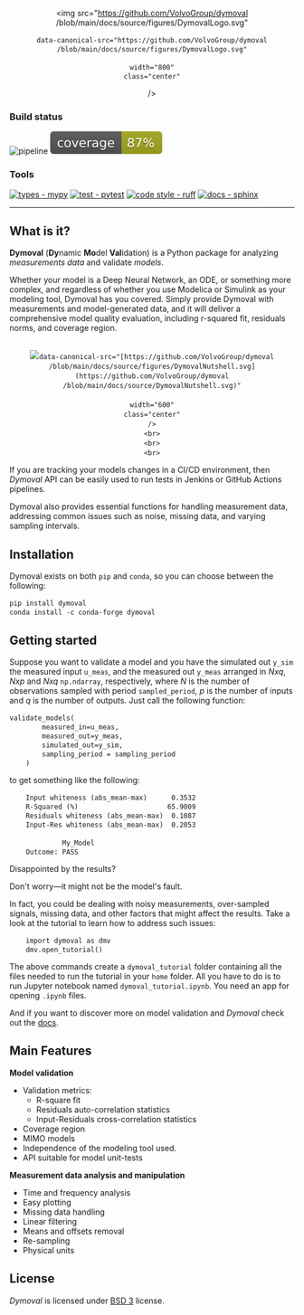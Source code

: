 <div align="center">

<img src="https://github.com/VolvoGroup/dymoval
/blob/main/docs/source/figures/DymovalLogo.svg"

    data-canonical-src="https://github.com/VolvoGroup/dymoval
    /blob/main/docs/source/figures/DymovalLogo.svg"

    width="800"
    class="center"

/>

</div>

### Build status

![pipeline](https://github.com/VolvoGroup/dymoval/actions/workflows/pipeline.yml/badge.svg)
![coverage badge](./coverage.svg)

### Tools

[![types - mypy](https://img.shields.io/badge/types-mypy-orange.svg)](https://github.com/python/mypy)
[![test - pytest](https://img.shields.io/badge/tests-pytest-brightgreen.svg)](https://github.com/pytest-dev/pytest)
[![code style - ruff](https://img.shields.io/badge/code%20style-black-000000.svg)](https://github.com/astral-sh/ruff)
[![docs - sphinx](https://img.shields.io/badge/docs-sphinx-blue.svg)](https://github.com/sphinx-doc/sphinx)

---

## What is it?

**Dymoval** (**Dy**namic **Mo**del **Val**idation) is a Python package for
analyzing _measurements data_ and validate _models_.

Whether your model is a Deep Neural Network, an ODE, or something more
complex, and regardless of whether you use Modelica or Simulink as your
modeling tool, Dymoval has you covered. Simply provide Dymoval with
measurements and model-generated data, and it will deliver a comprehensive
model quality evaluation, including r-squared fit, residuals norms, and
coverage region.

<div align="center"
	<br>
	<br>
<img
    src="https://github.com/VolvoGroup/dymoval
    /blob/main/docs/source/figures/DymovalNutshell.svg"

    data-canonical-src="[https://github.com/VolvoGroup/dymoval
    /blob/main/docs/source/figures/DymovalNutshell.svg]
    (https://github.com/VolvoGroup/dymoval
    /blob/main/docs/source/DymovalNutshell.svg)"

    width="600"
    class="center"
    />
    <br>
    <br>
    <br>

</div>

If you are tracking your models changes in a CI/CD environment, then _Dymoval_
API can be easily used to run tests in Jenkins or GitHub Actions pipelines.

Dymoval also provides essential functions for handling measurement data,
addressing common issues such as noise, missing data, and varying sampling
intervals.

## Installation

Dymoval exists on both `pip` and `conda`, so you can choose between the
following:

    pip install dymoval
    conda install -c conda-forge dymoval

## Getting started

Suppose you want to validate a model and you have the simulated out `y_sim`
the measured input `u_meas`, and the measured out `y_meas` arranged in $Nxq$,
$Nxp$ and $Nxq$ `np.ndarray`, respectively, where $N$ is the number of
observations sampled with period `sampled_period`, $p$ is the number of inputs
and $q$ is the number of outputs. Just call the following function:

```
validate_models(
        measured_in=u_meas,
        measured_out=y_meas,
        simulated_out=y_sim,
        sampling_period = sampling_period
    )
```

to get something like the following:

```
    Input whiteness (abs_mean-max)      0.3532
    R-Squared (%)                      65.9009
    Residuals whiteness (abs_mean-max)  0.1087
    Input-Res whiteness (abs_mean-max)  0.2053

             My_Model
    Outcome: PASS
```

Disappointed by the results?

Don't worry—it might not be the model's fault.

In fact, you could be dealing with noisy measurements, over-sampled signals,
missing data, and other factors that might affect the results. Take a look at
the tutorial to learn how to address such issues:

```
    import dymoval as dmv
    dmv.open_tutorial()
```

The above commands create a `dymoval_tutorial` folder containing all the files
needed to run the tutorial in your `home` folder. All you have to do is to run
Jupyter notebook named `dymoval_tutorial.ipynb`. You need an app for opening
`.ipynb` files.

And if you want to discover more on model validation and _Dymoval_ check out
the [docs](https://ubaldot.github.io/dymoval/).

## Main Features

**Model validation**

- Validation metrics:
  - R-square fit
  - Residuals auto-correlation statistics
  - Input-Residuals cross-correlation statistics
- Coverage region
- MIMO models
- Independence of the modeling tool used.
- API suitable for model unit-tests

**Measurement data analysis and manipulation**

- Time and frequency analysis
- Easy plotting
- Missing data handling
- Linear filtering
- Means and offsets removal
- Re-sampling
- Physical units

## License

_Dymoval_ is licensed under
[BSD 3](https://github.com/ubaldot/dymoval/blob/main/LICENSE) license.
